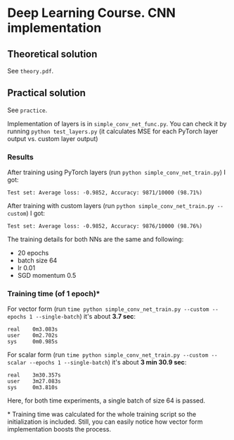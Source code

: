 # Deep Learning Course. CNN implementation
## Theoretical solution
See `theory.pdf`.

## Practical solution
See `practice`.

Implementation of layers is in `simple_conv_net_func.py`.
You can check it by running `python test_layers.py`
(it calculates MSE for each PyTorch layer output vs. custom layer output)

### Results
After training using PyTorch layers (run `python simple_conv_net_train.py`) I got:
```
Test set: Average loss: -0.9852, Accuracy: 9871/10000 (98.71%)
```

After training with custom layers (run `python simple_conv_net_train.py --custom`) I got:
```
Test set: Average loss: -0.9852, Accuracy: 9876/10000 (98.76%)
```

The training details for both NNs are the same and following:
* 20 epochs
* batch size 64
* lr 0.01
* SGD momentum 0.5

### Training time (of 1 epoch)*
For vector form  (run `time python simple_conv_net_train.py --custom --epochs 1 --single-batch`) it's about **3.7 sec**:
```
real    0m3.083s
user    0m2.702s
sys     0m0.985s
```

For scalar form  (run `time python simple_conv_net_train.py --custom --scalar --epochs 1 --single-batch`) it's about **3 min 30.9 sec**:
```
real    3m30.357s
user    3m27.083s
sys     0m3.810s
```
Here, for both time experiments, a single batch of size 64 is passed.

\* Training time was calculated for the whole training script so the initialization is included. Still, you can easily notice how vector form implementation boosts the process.  

